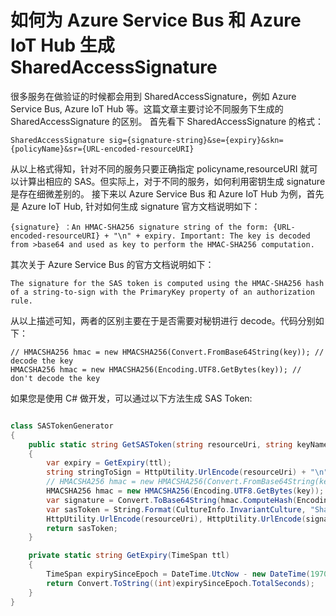 # 如何为 Azure Service Bus 和 Azure IoT Hub 生成 SharedAccessSignature #

很多服务在做验证的时候都会用到 SharedAccessSignature，例如 Azure Service Bus, Azure IoT Hub 等。这篇文章主要讨论不同服务下生成的 SharedAccessSignature 的区别。
首先看下 SharedAccessSignature 的格式：

    SharedAccessSignature sig={signature-string}&se={expiry}&skn={policyName}&sr={URL-encoded-resourceURI}

从以上格式得知，针对不同的服务只要正确指定 policyname,resourceURI 就可以计算出相应的 SAS。但实际上，对于不同的服务，如何利用密钥生成 signature 是存在细微差别的。
接下来以 Azure Service Bus 和 Azure IoT Hub 为例，首先是 Azure IoT Hub, 针对如何生成 signature 官方文档说明如下：

    {signature} ：An HMAC-SHA256 signature string of the form: {URL-encoded-resourceURI} + "\n" + expiry. Important: The key is decoded from >base64 and used as key to perform the HMAC-SHA256 computation.

其次关于 Azure Service Bus 的官方文档说明如下： 

    The signature for the SAS token is computed using the HMAC-SHA256 hash of a string-to-sign with the PrimaryKey property of an authorization rule.

从以上描述可知，两者的区别主要在于是否需要对秘钥进行 decode。代码分别如下：

    // HMACSHA256 hmac = new HMACSHA256(Convert.FromBase64String(key)); // decode the key
    HMACSHA256 hmac = new HMACSHA256(Encoding.UTF8.GetBytes(key)); // don't decode the key

如果您是使用 C# 做开发，可以通过以下方法生成 SAS Token:

```C#

class SASTokenGenerator
{
	public static string GetSASToken(string resourceUri, string keyName, string key, TimeSpan ttl)
    {
	    var expiry = GetExpiry(ttl);
	    string stringToSign = HttpUtility.UrlEncode(resourceUri) + "\n" + expiry;
	    // HMACSHA256 hmac = new HMACSHA256(Convert.FromBase64String(key)); for IoT Hub Service
	    HMACSHA256 hmac = new HMACSHA256(Encoding.UTF8.GetBytes(key)); //for service bus Service
	    var signature = Convert.ToBase64String(hmac.ComputeHash(Encoding.UTF8.GetBytes(stringToSign)));
	    var sasToken = String.Format(CultureInfo.InvariantCulture, "SharedAccessSignature sr={0}&sig={1}&se={2}&skn={3}", 
	    HttpUtility.UrlEncode(resourceUri), HttpUtility.UrlEncode(signature), expiry, keyName);
	    return sasToken;
    }

    private static string GetExpiry(TimeSpan ttl)
    {
    	TimeSpan expirySinceEpoch = DateTime.UtcNow - new DateTime(1970, 1, 1) + ttl;
    	return Convert.ToString((int)expirySinceEpoch.TotalSeconds);
    }
}

```



